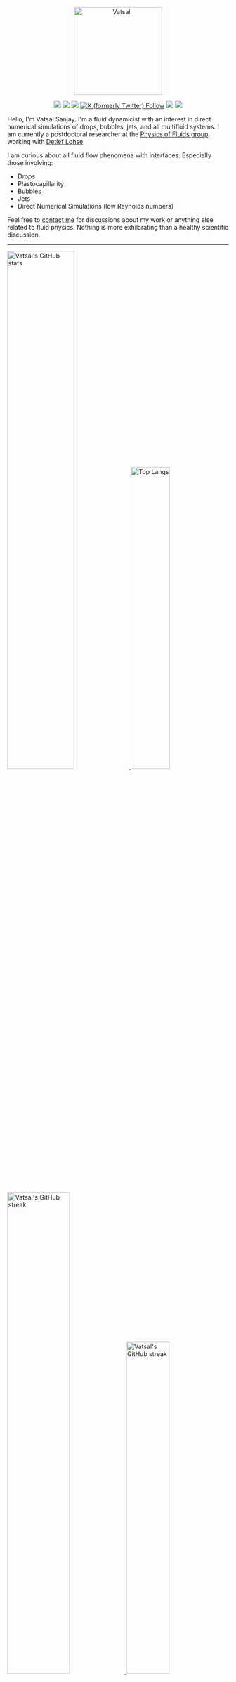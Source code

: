 <center>

[<img alt="Vatsal" width="200px" src="https://www.dropbox.com/s/dxyybgtblo8er6h/Logo_Vatsal_Vector.png?raw=1">](https://www.vatsalsanjay.com)

[<img src="https://img.shields.io/badge/googlescholar-4285F4?&style=for-the-badge&logo=googlescholar&logoColor=white">](https://scholar.google.com/citations?hl=en&user=67aQviYAAAAJ)
[<img src="https://img.shields.io/static/v1.svg?&style=for-the-badge&logo=ResearchGate&label=&message=ResearchGate&logoColor=white&color=green">](https://www.researchgate.net/profile/Vatsal-Sanjay-2)
[<img src="https://img.shields.io/badge/BlueSky-Profile-blue?&style=for-the-badge">](https://bsky.app/profile/vatsalsanjay.bsky.social)
[![X (formerly Twitter) Follow](https://img.shields.io/twitter/follow/VatsalSanjay?style=for-the-badge&link=https%3A%2F%2Ftwitter.com%2FVatsalSanjay)](https://twitter.com/VatsalSanjay)
[<img src="https://img.shields.io/badge/linkedin-0A66C2?&style=for-the-badge&logo=linkedin">](https://www.linkedin.com/in/vatsalsanjay/)
[<img src="https://img.shields.io/badge/orcid-A6CE39?&style=for-the-badge&logo=orcid&logoColor=white">](https://orcid.org/0000-0002-4293-6099)
</center>

Hello, I'm Vatsal Sanjay. I'm a fluid dynamicist with an interest in direct numerical simulations of drops, bubbles, jets, and all multifluid systems. I am currently a postdoctoral researcher at the [Physics of Fluids group](https://pof.tnw.utwente.nl), working with [Detlef Lohse](https://en.wikipedia.org/wiki/Detlef_Lohse). 

I am curious about all fluid flow phenomena with interfaces. Especially those involving:

- Drops
- Plastocapillarity
- Bubbles
- Jets
- Direct Numerical Simulations (low Reynolds numbers)

Feel free to [contact me](mailto:contact@vatsalsanjay.com) for discussions about my work or anything else related to fluid physics. Nothing is more exhilarating than a healthy scientific discussion.

<!-- ![Vatsal's GitHub stats](https://github-readme-stats-xi-wine-74.vercel.app/api?username=VatsalSy&show_icons=true&theme=vision-friendly-dark)

![Top Langs](https://github-readme-stats-xi-wine-74.vercel.app/api/top-langs/?username=VatsalSy&layout=compact&theme=vision-friendly-dark) -->

---

  <a href="https://github.com/VatsalSy" target="_blank">
    <picture>
      <source media="(prefers-color-scheme: dark)" srcset="https://cust-github-readme-stats.vercel.app/api?username=VatsalSy&show_icons=true&theme=vision-friendly-dark" width="55%" height="auto">
      <img alt="Vatsal's GitHub stats" src="https://cust-github-readme-stats.vercel.app/api?username=VatsalSy&show_icons=true&theme=solarized-light&hide_border=true" width="55%" height="auto">
    </picture>
  </a>
  <a href="https://github.com/VatsalSy" target="_blank">
    <picture>
      <source media="(prefers-color-scheme: dark)" srcset="https://cust-github-readme-stats.vercel.app/api/top-langs/?username=VatsalSy&layout=compact&theme=vision-friendly-dark" width="42%" height="auto">
      <img alt="Top Langs" src="https://cust-github-readme-stats.vercel.app/api/top-langs/?username=VatsalSy&layout=compact&theme=solarized-light&hide_border=true" width="42%" height="auto">
    </picture>
  </a>

  <a href="https://github.com/VatsalSy" target="_blank">
    <picture>
      <source media="(prefers-color-scheme: dark)" srcset="https://github-readme-streak-stats-delta-lovat.vercel.app/?user=VatsalSy&theme=vision-friendly-dark" width="53%" height="auto">
      <img alt="Vatsal's GitHub streak" src="https://github-readme-streak-stats-delta-lovat.vercel.app/?user=VatsalSy&theme=solarized-light&hide_border=true" width="53%" height="auto">
    </picture>
  </a>

  <a href="https://www.youtube.com/@VatsalSanjay" target="_blank">
    <picture>
      <source media="(prefers-color-scheme: dark)" srcset="https://cust-youtube-stats-card.vercel.app/api?channelid=UC-eTdHrAM_eQrWOtNLoT19w&theme=vision_friendly_dark&cache_seconds=0" width="44%" height="auto">
      <img alt="Vatsal's GitHub streak" src="https://cust-youtube-stats-card.vercel.app/api?channelid=UC-eTdHrAM_eQrWOtNLoT19w&theme=solarized_light&hide_border=true" width="44%" height="auto">
    </picture>
 </a>

---

### :zap: Recent Activity

<!--START_SECTION:activity-->
1. 🗣 Commented on [#15623](https://github.com/raycast/extensions/issues/15623#issuecomment-2540794590) in [raycast/extensions](https://github.com/raycast/extensions)
2. 🚀 Published release [💨 WorthingtonVE](https://github.com/comphy-lab/Viscoelastic-Worthington-jets-and-droplets-produced-by-bursting-bubbles/releases/tag/v1.0) in [comphy-lab/Viscoelastic-Worthington-jets-and-droplets-produced-by-bursting-bubbles](https://github.com/comphy-lab/Viscoelastic-Worthington-jets-and-droplets-produced-by-bursting-bubbles)
3. 🎉 Merged PR [#2](https://github.com/comphy-lab/Viscoelastic-Worthington-jets-and-droplets-produced-by-bursting-bubbles/pull/2) in [comphy-lab/Viscoelastic-Worthington-jets-and-droplets-produced-by-bursting-bubbles](https://github.com/comphy-lab/Viscoelastic-Worthington-jets-and-droplets-produced-by-bursting-bubbles)
4. 💪 Opened PR [#2](https://github.com/comphy-lab/Viscoelastic-Worthington-jets-and-droplets-produced-by-bursting-bubbles/pull/2) in [comphy-lab/Viscoelastic-Worthington-jets-and-droplets-produced-by-bursting-bubbles](https://github.com/comphy-lab/Viscoelastic-Worthington-jets-and-droplets-produced-by-bursting-bubbles)
5. 🗣 Commented on [#2](https://github.com/VatsalSy/Bursting-Bubble-In-a-Viscoplastic-Medium/issues/2#issuecomment-2530185286) in [VatsalSy/Bursting-Bubble-In-a-Viscoplastic-Medium](https://github.com/VatsalSy/Bursting-Bubble-In-a-Viscoplastic-Medium)
<!--END_SECTION:activity-->
---

### Hi there 👋
<p align="left"> <img src="https://komarev.com/ghpvc/?username=VatsalSy&label=Profile%20views&color=orange&style=for-the-badge" alt="VatsalSy" /> </p>

---
### :zap: More statistics

<!--START_SECTION:github-stats-->
**My Total Overall Commits: 1858** 

**I'm an Early 🐤** 

```text
🌞 Morning                398 commits         █████░░░░░░░░░░░░░░░░░░░░   21.42 % 
🌆 Daytime                642 commits         █████████░░░░░░░░░░░░░░░░   34.55 % 
🌃 Evening                621 commits         ████████░░░░░░░░░░░░░░░░░   33.42 % 
🌙 Night                  197 commits         ███░░░░░░░░░░░░░░░░░░░░░░   10.60 % 
```
📅 **I'm Most Productive on Sunday** 

```text
Monday                   232 commits         ███░░░░░░░░░░░░░░░░░░░░░░   12.49 % 
Tuesday                  249 commits         ███░░░░░░░░░░░░░░░░░░░░░░   13.40 % 
Wednesday                217 commits         ███░░░░░░░░░░░░░░░░░░░░░░   11.68 % 
Thursday                 258 commits         ███░░░░░░░░░░░░░░░░░░░░░░   13.89 % 
Friday                   198 commits         ███░░░░░░░░░░░░░░░░░░░░░░   10.66 % 
Saturday                 348 commits         █████░░░░░░░░░░░░░░░░░░░░   18.73 % 
Sunday                   356 commits         █████░░░░░░░░░░░░░░░░░░░░   19.16 % 
```


<!--END_SECTION:github-stats-->

<!--START_SECTION:waka-->
![Code Time](http://img.shields.io/badge/Code%20Time-764%20hrs%2058%20mins-blue)

![Lines of code](https://img.shields.io/badge/From%20Hello%20World%20I%27ve%20Written-44.5%20million%20lines%20of%20code-blue)

**🐱 My GitHub Data** 

> 📦 3.7 MB Used in GitHub's Storage 
 > 
> 🏆 1,656 Contributions in the Year 2024
 > 
> 🚫 Not Opted to Hire
 > 
> 📜 80 Public Repositories 
 > 
> 🔑 52 Private Repositories 
 > 
📊 **This Week I Spent My Time On** 

```text
🕑︎ Time Zone: Europe/Amsterdam

💬 Programming Languages: 
Other                    41 hrs 37 mins      ███████████████░░░░░░░░░░   61.74 % 
Python                   6 hrs 9 mins        ██░░░░░░░░░░░░░░░░░░░░░░░   09.13 % 
LaTeX                    3 hrs 49 mins       █░░░░░░░░░░░░░░░░░░░░░░░░   05.67 % 
C                        3 hrs 48 mins       █░░░░░░░░░░░░░░░░░░░░░░░░   05.65 % 
Markdown                 3 hrs 8 mins        █░░░░░░░░░░░░░░░░░░░░░░░░   04.66 % 

🔥 Editors: 
Obsidian                 19 hrs 57 mins      ███████░░░░░░░░░░░░░░░░░░   29.59 % 
VS Code                  16 hrs 3 mins       ██████░░░░░░░░░░░░░░░░░░░   23.81 % 
Warp                     10 hrs 1 min        ████░░░░░░░░░░░░░░░░░░░░░   14.87 % 
Notes                    8 hrs 36 mins       ███░░░░░░░░░░░░░░░░░░░░░░   12.77 % 
Cursor                   8 hrs 3 mins        ███░░░░░░░░░░░░░░░░░░░░░░   11.94 % 

🐱‍💻 Projects: 
obsidian                 16 hrs 51 mins      ██████░░░░░░░░░░░░░░░░░░░   25.01 % 
cust-github-readme-activi13 hrs 22 mins      █████░░░░░░░░░░░░░░░░░░░░   19.83 % 
Writing                  9 hrs 44 mins       ████░░░░░░░░░░░░░░░░░░░░░   14.44 % 
GitHub management        7 hrs 51 mins       ███░░░░░░░░░░░░░░░░░░░░░░   11.65 % 
standing-non-linear-waves6 hrs 43 mins       ██░░░░░░░░░░░░░░░░░░░░░░░   09.98 % 

💻 Operating System: 
Mac                      67 hrs 25 mins      █████████████████████████   100.00 % 
```

**I Mostly Code in TeX** 

```text
TeX                      45 repos            ███████░░░░░░░░░░░░░░░░░░   28.12 % 
MATLAB                   14 repos            ██░░░░░░░░░░░░░░░░░░░░░░░   08.75 % 
Python                   7 repos             █░░░░░░░░░░░░░░░░░░░░░░░░   04.38 % 
Shell                    2 repos             ░░░░░░░░░░░░░░░░░░░░░░░░░   01.25 % 
JavaScript               2 repos             ░░░░░░░░░░░░░░░░░░░░░░░░░   01.25 % 
```




 Last Updated on 19/12/2024 01:29:38 UTC
<!--END_SECTION:waka-->
---


<a href="https://github.com/VatsalSy" target="_blank">
    <picture>
      <source media="(prefers-color-scheme: dark)" srcset="https://cust-github-readme-activity-graph-lup52w9gb.vercel.app/graph?username=VatsalSy&theme=github-compact&&area=true&hide_border=true&hide_title=true&days=42" width="100%" height="auto">
      <img alt="Vatsal's GitHub stats" src="https://cust-github-readme-activity-graph-lup52w9gb.vercel.app/graph?username=VatsalSy&theme=green&&area=true&hide_border=true&hide_title=true&days=42" width="100%" height="auto">
    </picture>
</a>

<div align="center">
  <a href="https://next.ossinsight.io/widgets/official/analyze-user-contribution-time-distribution?user_id=17101345&period=all_times" target="_blank">
    <picture>
      <source media="(prefers-color-scheme: dark)" srcset="https://next.ossinsight.io/widgets/official/analyze-user-contribution-time-distribution/thumbnail.png?user_id=17101345&period=all_times&image_size=auto&color_scheme=dark" width="721" height="auto">
      <img alt="Contribution Time Distribution of @VatsalSy" src="https://next.ossinsight.io/widgets/official/analyze-user-contribution-time-distribution/thumbnail.png?user_id=17101345&period=all_times&image_size=auto&color_scheme=light" width="721" height="auto">
    </picture>
  </a>
</div>


---
<!-- my-badges start -->
<a href="my-badges/a-commit.md"><img src="https://my-badges.github.io/my-badges/a-commit.png" alt="One of my commit sha starts with &quot;a&quot;." title="One of my commit sha starts with &quot;a&quot;." width="64"></a>
<a href="my-badges/ab-commit.md"><img src="https://my-badges.github.io/my-badges/ab-commit.png" alt="One of my commit sha starts with &quot;ab&quot;." title="One of my commit sha starts with &quot;ab&quot;." width="64"></a>
<a href="my-badges/chore-commit.md"><img src="https://my-badges.github.io/my-badges/chore-commit.png" alt="I did a little housekeeping! 🧹" title="I did a little housekeeping! 🧹" width="64"></a>
<a href="my-badges/covid-19.md"><img src="https://my-badges.github.io/my-badges/covid-19.png" alt="I rolled before Covid-19: Survivor of the Great TP Shortage" title="I rolled before Covid-19: Survivor of the Great TP Shortage" width="64"></a>
<a href="my-badges/delorean.md"><img src="https://my-badges.github.io/my-badges/delorean.png" alt="I committed on the day Doctor Emmett Brown invented the flux capacitor!" title="I committed on the day Doctor Emmett Brown invented the flux capacitor!" width="64"></a>
<a href="my-badges/epic-commit.md"><img src="https://my-badges.github.io/my-badges/epic-commit.png" alt="I made an epic commit with a message over 500 chars." title="I made an epic commit with a message over 500 chars." width="64"></a>
<a href="my-badges/favorite-word.md"><img src="https://my-badges.github.io/my-badges/favorite-word.png" alt="My favorite word is &quot;update&quot;." title="My favorite word is &quot;update&quot;." width="64"></a>
<a href="my-badges/github-anniversary-5.md"><img src="https://my-badges.github.io/my-badges/github-anniversary-5.png" alt="I joined GitHub 5 years ago." title="I joined GitHub 5 years ago." width="64"></a>
<a href="my-badges/mass-delete-commit.md"><img src="https://my-badges.github.io/my-badges/mass-delete-commit.png" alt="When I delete code, I delete a lot." title="When I delete code, I delete a lot." width="64"></a>
<a href="my-badges/mass-delete-commit-10k.md"><img src="https://my-badges.github.io/my-badges/mass-delete-commit-10k.png" alt="When I delete code, I delete a lot." title="When I delete code, I delete a lot." width="64"></a>
<a href="my-badges/polite-coder.md"><img src="https://my-badges.github.io/my-badges/polite-coder.png" alt="I am a polite coder." title="I am a polite coder." width="64"></a>
<a href="my-badges/stars-100.md"><img src="https://my-badges.github.io/my-badges/stars-100.png" alt="I collected 100 stars." title="I collected 100 stars." width="64"></a>
<a href="my-badges/sleepy-coder.md"><img src="https://my-badges.github.io/my-badges/sleepy-coder.png" alt="I am a sleepy coder." title="I am a sleepy coder." width="64"></a>
<a href="my-badges/morning-commits.md"><img src="https://my-badges.github.io/my-badges/morning-commits.png" alt="I commit in the morning." title="I commit in the morning." width="64"></a>
<a href="my-badges/evening-commits.md"><img src="https://my-badges.github.io/my-badges/evening-commits.png" alt="I commit in the evening." title="I commit in the evening." width="64"></a>
<a href="my-badges/midnight-commits.md"><img src="https://my-badges.github.io/my-badges/midnight-commits.png" alt="I commit at midnight." title="I commit at midnight." width="64"></a>
<a href="my-badges/spooky-commit.md"><img src="https://my-badges.github.io/my-badges/spooky-commit.png" alt="I committed on the Halloween! Boo!" title="I committed on the Halloween! Boo!" width="64"></a>
<a href="my-badges/my-badges-contributor.md"><img src="https://my-badges.github.io/my-badges/my-badges-contributor.png" alt="I contributed to &lt;https://github.com/my-badges/my-badges&gt;!" title="I contributed to &lt;https://github.com/my-badges/my-badges&gt;!" width="64"></a>
<a href="my-badges/self-star.md"><img src="https://my-badges.github.io/my-badges/self-star.png" alt="I&apos;ve starred 70 my own repositories." title="I&apos;ve starred 70 my own repositories." width="64"></a>
<a href="my-badges/public-keys-5.md"><img src="https://my-badges.github.io/my-badges/public-keys-5.png" alt="I have five or more public keys" title="I have five or more public keys" width="64"></a>
<!-- my-badges end -->

---


## 😂 Lighten Up Your Day with a Joke!

<p align="center">
  <img src="https://readme-jokes.vercel.app/api" alt="Error fetching resource, Refresh again to view Jokes Card" width="50%" />
</p>

